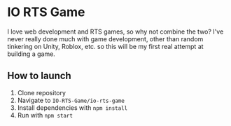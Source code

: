 # IO RTS Game

I love web development and RTS games, so why not combine the two? I've never really done much with game development, other than
random tinkering on Unity, Roblox, etc. so this will be my first real attempt at building a game.

## How to launch
1. Clone repository
2. Navigate to `IO-RTS-Game/io-rts-game`
3. Install dependencies with `npm install`
4. Run with `npm start`
